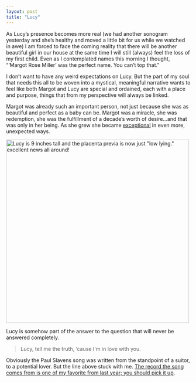 ```yaml
---
layout: post
title: "Lucy"
---
```


As Lucy&rsquo;s presence becomes more real (we had another sonogram yesterday and she&rsquo;s healthy and moved a little bit for us while we watched in awe) I am forced to face the coming reality that there will be another beautiful girl in our house at the same time I will still (always) feel the loss of my first child. Even as I contemplated names this morning I thought, &ldquo;&lsquo;Margot Rose Miller&rsquo; was the perfect name. You can&rsquo;t top that.&rdquo; 

I don&rsquo;t want to have any weird expectations on Lucy. But the part of my soul that needs this all to be woven into a mystical, meaningful narrative wants to feel like both Margot and Lucy are special and ordained, each with a place and purpose, things that from my perspective will always be linked.

Margot was already such an important person, not just because she was as beautiful and perfect as a baby can be. Margot was a miracle, she was redemption, she was the fulfillment of a decade&rsquo;s worth of desire&hellip;and that was only in her being. As she grew she became [exceptional]({{site.url}}/2010/09/08/glue/) in even more, unexpected ways.

<a href="http://www.flickr.com/photos/carissabyers/5954520607/" title="Lucy is 9 inches tall and the placenta previa is now just &quot;low lying.&quot; excellent news all around! by carissabyers, on Flickr"><img src="http://farm7.static.flickr.com/6028/5954520607_a8cc8ee16c.jpg" width="500" height="500" alt="Lucy is 9 inches tall and the placenta previa is now just &quot;low lying.&quot; excellent news all around!"></a>

Lucy is somehow part of the answer to the question that will never be answered completely.

> Lucy, tell me the truth, &lsquo;cause I'm in love with you.

<p class="postscript">Obviously the Paul Slavens song was written from the standpoint of a suitor, to a potential lover. But the line above stuck with me. <a href="https://pslavens.bandcamp.com/album/alphabet-girls">The record the song comes from is one of my favorite from last year; you should pick it up</a>.</p>
